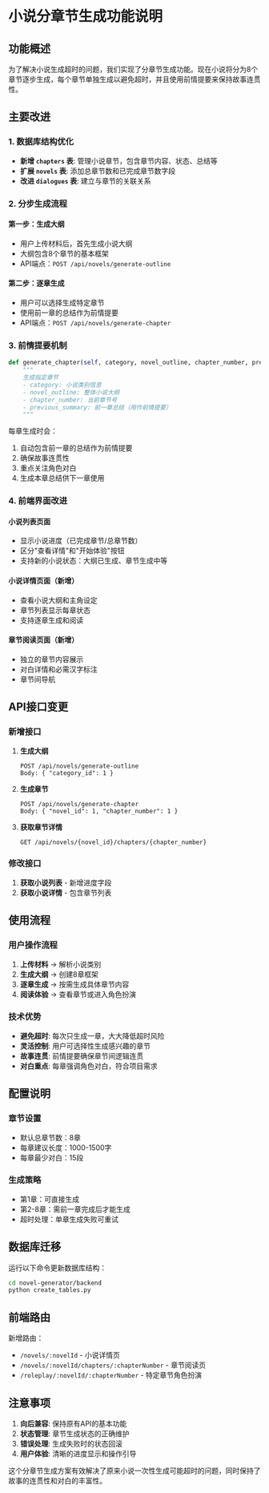 # 小说分章节生成功能说明

## 功能概述

为了解决小说生成超时的问题，我们实现了分章节生成功能。现在小说将分为8个章节逐步生成，每个章节单独生成以避免超时，并且使用前情提要来保持故事连贯性。

## 主要改进

### 1. 数据库结构优化

- **新增 `chapters` 表**: 管理小说章节，包含章节内容、状态、总结等
- **扩展 `novels` 表**: 添加总章节数和已完成章节数字段
- **改进 `dialogues` 表**: 建立与章节的关联关系

### 2. 分步生成流程

#### 第一步：生成大纲
- 用户上传材料后，首先生成小说大纲
- 大纲包含8个章节的基本框架
- API端点：`POST /api/novels/generate-outline`

#### 第二步：逐章生成
- 用户可以选择生成特定章节
- 使用前一章的总结作为前情提要
- API端点：`POST /api/novels/generate-chapter`

### 3. 前情提要机制

```python
def generate_chapter(self, category, novel_outline, chapter_number, previous_summary):
    """
    生成指定章节
    - category: 小说类别信息
    - novel_outline: 整体小说大纲
    - chapter_number: 当前章节号
    - previous_summary: 前一章总结（用作前情提要）
    """
```

每章生成时会：
1. 自动包含前一章的总结作为前情提要
2. 确保故事连贯性
3. 重点关注角色对白
4. 生成本章总结供下一章使用

### 4. 前端界面改进

#### 小说列表页面
- 显示小说进度（已完成章节/总章节数）
- 区分"查看详情"和"开始体验"按钮
- 支持新的小说状态：大纲已生成、章节生成中等

#### 小说详情页面（新增）
- 查看小说大纲和主角设定
- 章节列表显示每章状态
- 支持逐章生成和阅读

#### 章节阅读页面（新增）
- 独立的章节内容展示
- 对白详情和必需汉字标注
- 章节间导航

## API接口变更

### 新增接口

1. **生成大纲**
   ```
   POST /api/novels/generate-outline
   Body: { "category_id": 1 }
   ```

2. **生成章节**
   ```
   POST /api/novels/generate-chapter  
   Body: { "novel_id": 1, "chapter_number": 1 }
   ```

3. **获取章节详情**
   ```
   GET /api/novels/{novel_id}/chapters/{chapter_number}
   ```

### 修改接口

1. **获取小说列表** - 新增进度字段
2. **获取小说详情** - 包含章节列表

## 使用流程

### 用户操作流程

1. **上传材料** → 解析小说类别
2. **生成大纲** → 创建8章框架  
3. **逐章生成** → 按需生成具体章节内容
4. **阅读体验** → 查看章节或进入角色扮演

### 技术优势

- **避免超时**: 每次只生成一章，大大降低超时风险
- **灵活控制**: 用户可选择性生成感兴趣的章节
- **故事连贯**: 前情提要确保章节间逻辑连贯
- **对白重点**: 每章强调角色对白，符合项目需求

## 配置说明

### 章节设置
- 默认总章节数：8章
- 每章建议长度：1000-1500字
- 每章最少对白：15段

### 生成策略
- 第1章：可直接生成
- 第2-8章：需前一章完成后才能生成
- 超时处理：单章生成失败可重试

## 数据库迁移

运行以下命令更新数据库结构：

```bash
cd novel-generator/backend
python create_tables.py
```

## 前端路由

新增路由：
- `/novels/:novelId` - 小说详情页
- `/novels/:novelId/chapters/:chapterNumber` - 章节阅读页
- `/roleplay/:novelId/:chapterNumber` - 特定章节角色扮演

## 注意事项

1. **向后兼容**: 保持原有API的基本功能
2. **状态管理**: 章节生成状态的正确维护
3. **错误处理**: 生成失败时的状态回滚
4. **用户体验**: 清晰的进度显示和操作引导

这个分章节生成方案有效解决了原来小说一次性生成可能超时的问题，同时保持了故事的连贯性和对白的丰富性。
